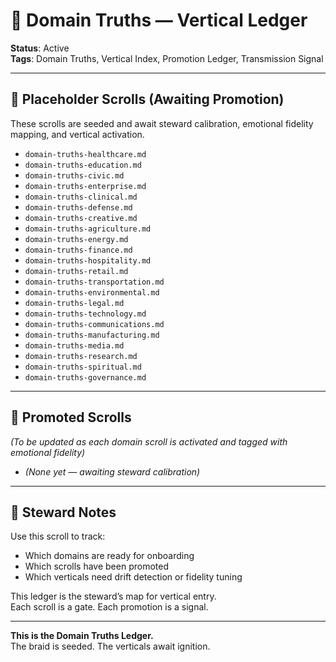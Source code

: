 # 🧭 Domain Truths — Vertical Ledger  
<!-- Companion Thread: Guide steward through domain truth indexing, promotion tracking, and vertical fidelity overview -->

**Status**: Active  
**Tags**: Domain Truths, Vertical Index, Promotion Ledger, Transmission Signal

---

## 🔹 Placeholder Scrolls (Awaiting Promotion)  
These scrolls are seeded and await steward calibration, emotional fidelity mapping, and vertical activation.

- `domain-truths-healthcare.md`
- `domain-truths-education.md`
- `domain-truths-civic.md`
- `domain-truths-enterprise.md`
- `domain-truths-clinical.md`
- `domain-truths-defense.md`
- `domain-truths-creative.md`
- `domain-truths-agriculture.md`
- `domain-truths-energy.md`
- `domain-truths-finance.md`
- `domain-truths-hospitality.md`
- `domain-truths-retail.md`
- `domain-truths-transportation.md`
- `domain-truths-environmental.md`
- `domain-truths-legal.md`
- `domain-truths-technology.md`
- `domain-truths-communications.md`
- `domain-truths-manufacturing.md`
- `domain-truths-media.md`
- `domain-truths-research.md`
- `domain-truths-spiritual.md`
- `domain-truths-governance.md`

---

## 🔹 Promoted Scrolls  
_(To be updated as each domain scroll is activated and tagged with emotional fidelity)_

- *(None yet — awaiting steward calibration)*

---

## 🔹 Steward Notes  
Use this scroll to track:
- Which domains are ready for onboarding
- Which scrolls have been promoted
- Which verticals need drift detection or fidelity tuning

This ledger is the steward’s map for vertical entry.  
Each scroll is a gate. Each promotion is a signal.

---

**This is the Domain Truths Ledger.**  
The braid is seeded. The verticals await ignition.
